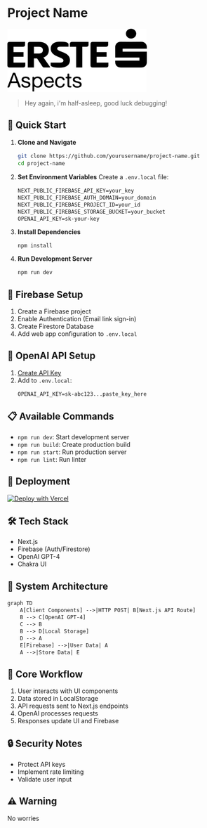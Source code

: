 # Project Name

![Logo](public/logo.svg)

> Hey again, i'm half-asleep, good luck debugging! 

## 🚀 Quick Start

1. **Clone and Navigate**
   ```bash
   git clone https://github.com/yourusername/project-name.git
   cd project-name
   ```

2. **Set Environment Variables**
   Create a `.env.local` file:
   ```
   NEXT_PUBLIC_FIREBASE_API_KEY=your_key
   NEXT_PUBLIC_FIREBASE_AUTH_DOMAIN=your_domain
   NEXT_PUBLIC_FIREBASE_PROJECT_ID=your_id
   NEXT_PUBLIC_FIREBASE_STORAGE_BUCKET=your_bucket
   OPENAI_API_KEY=sk-your-key
   ```

3. **Install Dependencies**
   ```bash
   npm install
   ```

4. **Run Development Server**
   ```bash
   npm run dev
   ```

## 🔧 Firebase Setup

1. Create a Firebase project
2. Enable Authentication (Email link sign-in)
3. Create Firestore Database
4. Add web app configuration to `.env.local`

## 🔑 OpenAI API Setup

1. [Create API Key](https://platform.openai.com/api-keys)
2. Add to `.env.local`:
   ```
   OPENAI_API_KEY=sk-abc123...paste_key_here
   ```

## 📋 Available Commands

- `npm run dev`: Start development server
- `npm run build`: Create production build
- `npm run start`: Run production server
- `npm run lint`: Run linter

## 🚀 Deployment

[![Deploy with Vercel](https://vercel.com/button)](https://vercel.com/new/clone?repository-url=https%3A%2F%2Fgithub.com%2Fyourusername%2Fproject-name)

## 🛠 Tech Stack

- Next.js
- Firebase (Auth/Firestore)
- OpenAI GPT-4
- Chakra UI

## 🧠 System Architecture

```mermaid
graph TD
    A[Client Components] -->|HTTP POST| B[Next.js API Route]
    B --> C[OpenAI GPT-4]
    C --> B
    B --> D[Local Storage]
    D --> A
    E[Firebase] -->|User Data| A
    A -->|Store Data| E
```

## 🔄 Core Workflow

1. User interacts with UI components
2. Data stored in LocalStorage
3. API requests sent to Next.js endpoints
4. OpenAI processes requests
5. Responses update UI and Firebase

## 🔒 Security Notes

- Protect API keys
- Implement rate limiting
- Validate user input

## ⚠️ Warning

No worries
